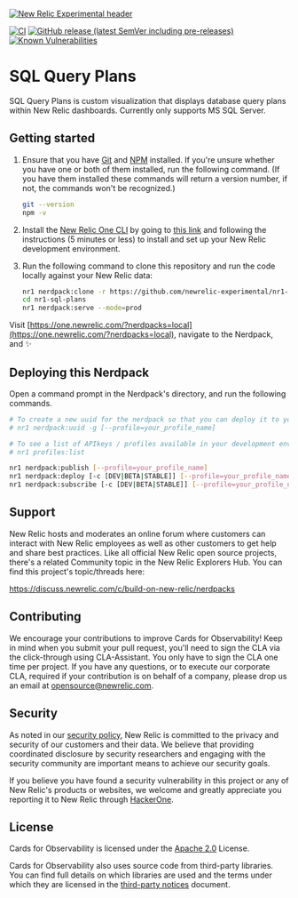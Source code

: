 [![New Relic Experimental header](https://github.com/newrelic/opensource-website/raw/master/src/images/categories/Experimental.png)](https://opensource.newrelic.com/oss-category/#new-relic-experimental)

[![CI](https://github.com/newrelic-experimental/nr1-sql-plans/workflows/CI/badge.svg)](https://github.com/newrelic-experimental/nr1-sql-plans/actions?query=workflow%3ACI) [![GitHub release (latest SemVer including pre-releases)](https://img.shields.io/github/v/release/newrelic-experimental/nr1-sql-plans?include_prereleases&sort=semver)](https://github.com/newrelic-experimental/nr1-sql-plans/releases) [![Known Vulnerabilities](https://snyk.io/test/github/newrelic-experimental/nr1-sql-plans/badge.svg)](https://snyk.io/test/github/newrelic-experimental/nr1-sql-plans)

# SQL Query Plans

SQL Query Plans is custom visualization that displays database query plans within New Relic dashboards. Currently only supports MS SQL Server.

## Getting started

1. Ensure that you have [Git](https://git-scm.com/book/en/v2/Getting-Started-Installing-Git) and [NPM](https://www.npmjs.com/get-npm) installed. If you're unsure whether you have one or both of them installed, run the following command. (If you have them installed these commands will return a version number, if not, the commands won't be recognized.)

   ```bash
   git --version
   npm -v
   ```

2. Install the [New Relic One CLI](https://one.newrelic.com/launcher/developer-center.launcher) by going to [this link](https://one.newrelic.com/launcher/developer-center.launcher) and following the instructions (5 minutes or less) to install and set up your New Relic development environment.

3. Run the following command to clone this repository and run the code locally against your New Relic data:

   ```bash
   nr1 nerdpack:clone -r https://github.com/newrelic-experimental/nr1-sql-plans.git
   cd nr1-sql-plans
   nr1 nerdpack:serve --mode=prod
   ```

Visit [https://one.newrelic.com/?nerdpacks=local](https://one.newrelic.com/?nerdpacks=local), navigate to the Nerdpack, and :sparkles:

## Deploying this Nerdpack

Open a command prompt in the Nerdpack's directory, and run the following commands.

```bash
# To create a new uuid for the nerdpack so that you can deploy it to your account:
# nr1 nerdpack:uuid -g [--profile=your_profile_name]

# To see a list of APIkeys / profiles available in your development environment:
# nr1 profiles:list

nr1 nerdpack:publish [--profile=your_profile_name]
nr1 nerdpack:deploy [-c [DEV|BETA|STABLE]] [--profile=your_profile_name]
nr1 nerdpack:subscribe [-c [DEV|BETA|STABLE]] [--profile=your_profile_name]
```

## Support

New Relic hosts and moderates an online forum where customers can interact with New Relic employees as well as other customers to get help and share best practices. Like all official New Relic open source projects, there's a related Community topic in the New Relic Explorers Hub. You can find this project's topic/threads here:

https://discuss.newrelic.com/c/build-on-new-relic/nerdpacks

## Contributing
We encourage your contributions to improve Cards for Observability! Keep in mind when you submit your pull request, you'll need to sign the CLA via the click-through using CLA-Assistant. You only have to sign the CLA one time per project.
If you have any questions, or to execute our corporate CLA, required if your contribution is on behalf of a company,  please drop us an email at opensource@newrelic.com.

## Security

As noted in our [security policy](https://github.com/newrelic-experimental/nr1-cards-for-observability/security/policy), New Relic is committed to the privacy and security of our customers and their data. We believe that providing coordinated disclosure by security researchers and engaging with the security community are important means to achieve our security goals.

If you believe you have found a security vulnerability in this project or any of New Relic's products or websites, we welcome and greatly appreciate you reporting it to New Relic through [HackerOne](https://hackerone.com/newrelic).

## License
Cards for Observability is licensed under the [Apache 2.0](http://apache.org/licenses/LICENSE-2.0.txt) License.

Cards for Observability also uses source code from third-party libraries. You can find full details on which libraries are used and the terms under which they are licensed in the [third-party notices](THIRD_PARTY_NOTICES.md) document.